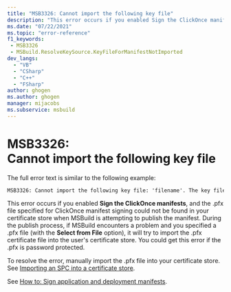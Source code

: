 ```yaml
---
title: "MSB3326: Cannot import the following key file"
description: "This error occurs if you enabled Sign the ClickOnce manifests, and the .pfx file specified for ClickOnce manifest signing could not be found in your certificate store when MSBuild is attempting to publish the manifest."
ms.date: "07/22/2021"
ms.topic: "error-reference"
f1_keywords:
 - MSB3326
 - MSBuild.ResolveKeySource.KeyFileForManifestNotImported
dev_langs:
  - "VB"
  - "CSharp"
  - "C++"
  - "FSharp"
author: ghogen
ms.author: ghogen
manager: mijacobs
ms.subservice: msbuild
---
```

# MSB3326: Cannot import the following key file

The full error text is similar to the following example:

```output
MSB3326: Cannot import the following key file: 'filename'. The key file may be password protected. To correct this, try to import the certificate again or import the certificate manually into the current user’s personal certificate store.
```

This error occurs if you enabled **Sign the ClickOnce manifests**, and the .pfx file specified for ClickOnce manifest signing could not be found in your certificate store when MSBuild is attempting to publish the manifest. During the publish process, if MSBuild encounters a problem and you specified a .pfx file (with the **Select from File** option), it will try to import the .pfx certificate file into the user's certificate store. You could get this error if the .pfx is password protected.

To resolve the error, manually import the .pfx file into your certificate store. See [Importing an SPC into a certificate store](/windows-hardware/drivers/install/importing-an-spc-into-a-certificate-store).

See [How to: Sign application and deployment manifests](../../ide/how-to-sign-application-and-deployment-manifests.md).
